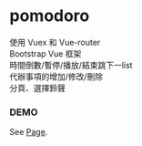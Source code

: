# pomodoro
使用 Vuex 和 Vue-router<br>
Bootstrap Vue 框架<br>
時間倒數/暫停/播放/結束跳下一list<br>
代辦事項的增加/修改/刪除<br>
分頁、選擇鈴聲

### DEMO
See [Page](https://lillianniu3640.github.io/pomodoro/).
